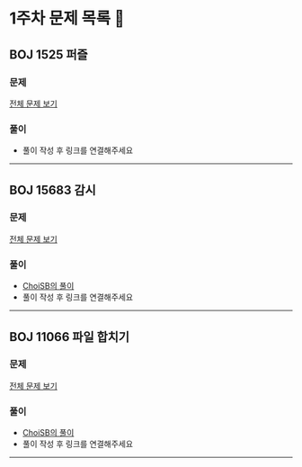 # 1주차 문제 목록 📝
## BOJ 1525 퍼즐
### 문제
[전체 문제 보기](https://www.acmicpc.net/problem/1525)

### 풀이
- 풀이 작성 후 링크를 연결해주세요

___
## BOJ 15683 감시
### 문제
[전체 문제 보기](https://www.acmicpc.net/problem/15683)

### 풀이
- [ChoiSB의 풀이](https://dev-sbee.tistory.com/174)
- 풀이 작성 후 링크를 연결해주세요

___
## BOJ 11066 파일 합치기
### 문제
[전체 문제 보기](https://www.acmicpc.net/problem/11066)
### 풀이
- [ChoiSB의 풀이](https://dev-sbee.tistory.com/176)
- 풀이 작성 후 링크를 연결해주세요

___
